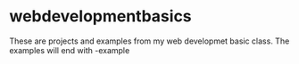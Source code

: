 # webdevelopmentbasics

These are projects and examples from my web developmet basic class.  The examples will end with -example
